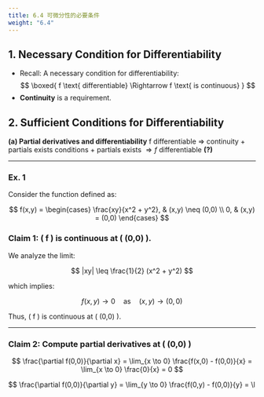 ```yaml
---
title: 6.4 可微分性的必要条件
weight: "6.4"
---
```


## **1. Necessary Condition for Differentiability**
- Recall: A necessary condition for differentiability:
$$
\boxed{ f \text{ differentiable} \Rightarrow f \text{ is continuous} } 
$$
- **Continuity** is a requirement.
## **2. Sufficient Conditions for Differentiability**
**(a) Partial derivatives and differentiability**
	f differentiable $\Rightarrow$ continuity  + partials exists
	conditions + partials exists $\Rightarrow f$ differentiable **(?)**

---
### **Ex. 1**
Consider the function defined as:

$$
f(x,y) =
\begin{cases} 
\frac{xy}{x^2 + y^2}, & (x,y) \neq (0,0) \\
0, & (x,y) = (0,0)
\end{cases}
$$

### **Claim 1**: \( f \) is continuous at \( (0,0) \).

We analyze the limit:

$$
|xy| \leq \frac{1}{2} (x^2 + y^2)
$$

which implies:

$$
f(x,y) \to 0 \quad \text{as} \quad (x,y) \to (0,0)
$$ 

Thus, \( f \) is continuous at \( (0,0) \).

---

### **Claim 2**: Compute partial derivatives at \( (0,0) \)

$$
\frac{\partial f(0,0)}{\partial x} = \lim_{x \to 0} \frac{f(x,0) - f(0,0)}{x} = \lim_{x \to 0} \frac{0}{x} = 0
$$

$$
\frac{\partial f(0,0)}{\partial y} = \lim_{y \to 0} \frac{f(0,y) - f(0,0)}{y} = \l
